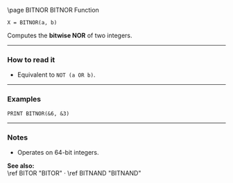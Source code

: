 \page BITNOR BITNOR Function
```basic
X = BITNOR(a, b)
```

Computes the **bitwise NOR** of two integers.

---

### How to read it
- Equivalent to `NOT (a OR b)`.

---

### Examples
```basic
PRINT BITNOR(&6, &3)
```

---

### Notes
- Operates on 64-bit integers.

**See also:**  
\ref BITOR "BITOR" · \ref BITNAND "BITNAND"